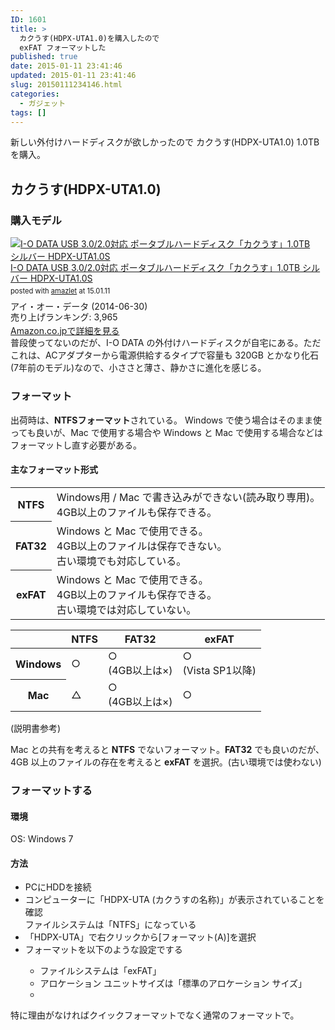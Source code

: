```yaml
---
ID: 1601
title: >
  カクうす(HDPX-UTA1.0)を購入したので
  exFAT フォーマットした
published: true
date: 2015-01-11 23:41:46
updated: 2015-01-11 23:41:46
slug: 20150111234146.html
categories:
  - ガジェット
tags: []
---
```


新しい外付けハードディスクが欲しかったので カクうす(HDPX-UTA1.0) 1.0TB を購入。

<!--more-->
<h2>カクうす(HDPX-UTA1.0)</h2>
<h3>購入モデル</h3>
<div class="amazlet-box"><div class="amazlet-image" style="float:left;margin:0px 12px 1px 0px;"><a href="http://www.amazon.co.jp/exec/obidos/ASIN/B00L2QRP22/chafuso-22/ref=nosim/" name="amazletlink" target="_blank"><img src="https://images-na.ssl-images-amazon.com/images/I/51SiNkTcLXL._SL160_.jpg" alt="I-O DATA USB 3.0/2.0対応 ポータブルハードディスク「カクうす」1.0TB シルバー HDPX-UTA1.0S" style="border: none;" /></a></div><div class="amazlet-info" style="line-height:120%; margin-bottom: 10px"><div class="amazlet-name" style="margin-bottom:10px;line-height:120%"><a href="http://www.amazon.co.jp/exec/obidos/ASIN/B00L2QRP22/chafuso-22/ref=nosim/" name="amazletlink" target="_blank">I-O DATA USB 3.0/2.0対応 ポータブルハードディスク「カクうす」1.0TB シルバー HDPX-UTA1.0S</a><div class="amazlet-powered-date" style="font-size:80%;margin-top:5px;line-height:120%">posted with <a href="http://www.amazlet.com/" title="amazlet" target="_blank">amazlet</a> at 15.01.11</div></div><div class="amazlet-detail">アイ・オー・データ (2014-06-30)<br />売り上げランキング: 3,965<br /></div><div class="amazlet-sub-info" style="float: left;"><div class="amazlet-link" style="margin-top: 5px"><a href="http://www.amazon.co.jp/exec/obidos/ASIN/B00L2QRP22/chafuso-22/ref=nosim/" name="amazletlink" target="_blank">Amazon.co.jpで詳細を見る</a></div></div></div><div class="amazlet-footer" style="clear: left"></div></div>
普段使ってないのだが、I-O DATA の外付けハードディスクが自宅にある。ただこれは、ACアダプターから電源供給するタイプで容量も 320GB とかなり化石(7年前のモデル)なので、小ささと薄さ、静かさに進化を感じる。

<h3>フォーマット</h3>
出荷時は、<b>NTFSフォーマット</b>されている。
Windows で使う場合はそのまま使っても良いが、Mac で使用する場合や Windows と Mac で使用する場合などはフォーマットし直す必要がある。

<h4>主なフォーマット形式</h4>
<table>
  <tr>
    <th>NTFS</th>
    <td>Windows用 / Mac で書き込みができない(読み取り専用)。<br>4GB以上のファイルも保存できる。</td>
  </tr>
  <tr>
    <th>FAT32</th>
    <td>Windows と Mac で使用できる。<br>4GB以上のファイルは保存できない。<br>古い環境でも対応している。</td>
  </tr>
  <tr>
    <th>exFAT</th>
    <td>Windows と Mac で使用できる。<br>4GB以上のファイルも保存できる。<br>古い環境では対応していない。</td>
  </tr>
</table>

<table style="table-layout: fixed;">
<thead>
  <tr>
    <th>　</th>
    <th>NTFS</th>
    <th>FAT32</th>
    <th>exFAT</th>
  </tr>
</thead>
<tbody>
  <tr>
    <th>Windows</th>
    <td>○</td>
    <td>○<br>(4GB以上は×) </td>
    <td>○<br>(Vista SP1以降) </td>
  </tr>
  <tr>
    <th>Mac</th>
    <td>△</td>
    <td>○<br>(4GB以上は×) </td>
    <td>○</td>
  </tr>
</tbody>
</table>
(説明書参考)

Mac との共有を考えると <b>NTFS</b> でないフォーマット。<b>FAT32</b> でも良いのだが、4GB 以上のファイルの存在を考えると <b>exFAT</b> を選択。(古い環境では使わない)

<h3>フォーマットする</h3>
<h4>環境</h4>
OS: Windows 7
<h4>方法</h4>
<ul>
<li>PCにHDDを接続</li>
<li>コンピューターに「HDPX-UTA (カクうすの名称)」が表示されていることを確認<br>ファイルシステムは「NTFS」になっている</li>
<li>「HDPX-UTA」で右クリックから[フォーマット(A)]を選択</li>
<li>フォーマットを以下のような設定でする</li>
  <ul>
    <li>ファイルシステムは「exFAT」</li>
    <li>アロケーション ユニットサイズは「標準のアロケーション サイズ」</li>
    <li><img alt="" src="[cfview name='img_1']"></li>
  </ul>
</ul>

特に理由がなければクイックフォーマットでなく通常のフォーマットで。
